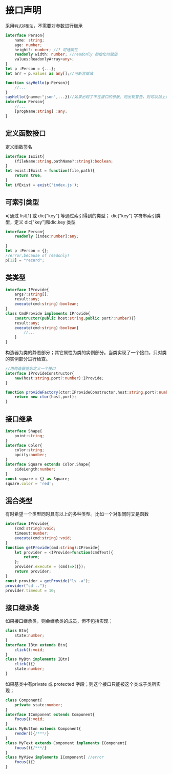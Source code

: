
# 接口声明

采用`鸭式辨型法`，不需要对参数进行继承

```typescript
interface Person{
    name: string;
    age: number;
    height?: number; //? 可选属性
    readonly width: number; //readonly 初始化时赋值
    values:ReadonlyArray<any>;
}
let p :Person = {...};
let arr = p.values as any[];//可断言赋值

function sayHello(p:Person){
    //...
}
sayHello({namme:"json",...})//如果出现了不在接口的参数，则出现警告，则可以加上如下：
interface Person{
    //...
    [propName:string] :any;
}

```
## 定义函数接口

定义函数签名

```typescript
interface IExist{
    (fileName:string,pathName?:string):boolean;
}
let exist:IExist = function(file,path){
    return true;
}
let ifExist = exist('index.js');

```

## 可索引类型

可通过 list[1] 或 dic["key"] 等通过索引得到的类型；
dic["key"] 字符串索引类型，定义 dic["key"]和dic.key 类型

```typescript
interface Person{
    readonly [index:number]:any;
        
}
let p :Person = {};
//error,because of readonly!
p[12] = "record";

```

## 类类型

```typescript
interface IProvide{
    args?:string[];
    result:any;
    execute(cmd:string):boolean;
}
class CmdProvide implements IProvide{
    constructor(public host:string,public port?:number){}
    result:any;
    execute(cmd:string):boolean{
        //...
    }
}

```
构造器为类的静态部分；其它属性为类的实例部分。当类实现了一个接口，只对类的实例部分进行检查。
```typescript
//用构造器签名定义一个接口
interface IProvideConstructor{
    new(host:string,port?:number):IProvide;
}

function provideFactory(ctor:IProvideConstructor,host:string,port?:number):IProvide{
    return new ctor(host,port);
}

```

## 接口继承

```typescript
interface Shape{
    point:string;
}
interface Color{
    color:string;
    opcity:number;
}
interface Square extends Color,Shape{
    sideLength:number;
}
const square = {} as Square;
square.color = 'red';

```

## 混合类型

有时希望一个类型同时具有以上的多种类型。比如一个对象同时又是函数

```typescript
interface IProvide{
    (cmd:string):void;
    timeout:number;
    execute(cmd:string):void;
}
function getProvide(cmd:string):IProvide{
    let provider = <IProvide>function(cmdText){
        return;
    };
    provider.execute = (cmd)=>({});
    return provider;
}
const provider = getProvide("ls -a");
provider("cd ..");
provider.timeout = 10;
```

## 接口继承类

如果接口继承类，则会继承类的成员，但不包括实现；

```typescript
class Btn{
    state:number;
}
interface IBtn extends Btn{
    click():void;
}
class MyBtn implements IBtn{
    click(){}
    state:number;
}
```

如果基类中有private 或 protected 字段；则这个接口只能被这个类或子类所实现；

```typescript
class Component{
    private state:number;
}
interface IComponent extends Component{
    focus():void;
}
class MyButton extends Component{
    render(){/***/}
}
class MyText extends Component implements IComponent{
    focus(){/***/}
}
class MyView implements IComponent{ //error 
    focus(){}
}
```